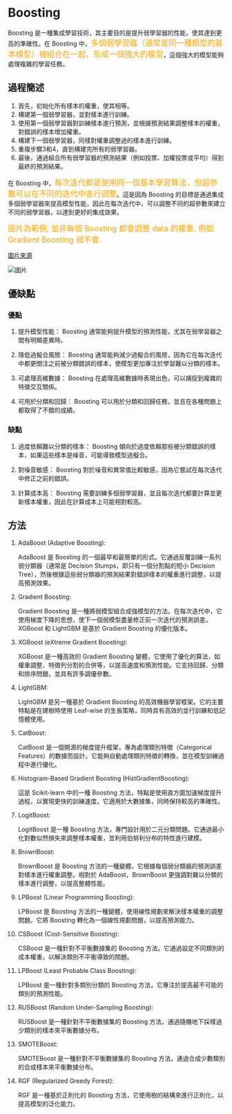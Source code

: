 <!-- markdownlint-disable MD033 -->
<!-- markdownlint-disable MD010 -->
<!-- markdownlint-disable MD037 -->

# Boosting

Boosting 是一種集成學習技術，其主要目的是提升弱學習器的性能，使其達到更高的準確性。在 Boosting 中，<font size = 4 color = orange>多個弱學習器（通常是同一種類型的基本模型）被組合在一起，形成一個強大的模型</font>，這個強大的模型能夠處理複雜的學習任務。

## 過程簡述

1. 首先，初始化所有樣本的權重，使其相等。
2. 構建第一個弱學習器，並對樣本進行訓練。
3. 使用第一個弱學習器對訓練樣本進行預測，並根據預測結果調整樣本的權重，對錯誤的樣本增加權重。
4. 構建下一個弱學習器，同樣對權重調整過的樣本進行訓練。
5. 重複步驟3和4，直到構建完所有的弱學習器。
6. 最後，通過組合所有弱學習器的預測結果（例如投票、加權投票或平均）得到最終的預測結果。

在 Boosting 中，<font size = 4 color = orange>每次迭代都是使用同一個基本學習算法，但超參數可以在不同的迭代中進行調整</font>。這是因為 Boosting 的目標是通過集成多個弱學習器來提高模型性能，因此在每次迭代中，可以調整不同的超參數來建立不同的弱學習器，以達到更好的集成效果。

<font size = 4 color = orange>圖片為範例, 並非每個 Boosting 都會調整 data 的權重, 例如 Gradient Boosting 就不會.</font>

[圖片來源](https://towardsdatascience.com/boosting-algorithms-explained-d38f56ef3f30)

![圖片](https://miro.medium.com/v2/resize:fit:720/format:webp/1*jbncjeM4CfpobEnDO0ZTjw.png)

## 優缺點

### 優點

1. 提升模型性能： Boosting 通常能夠提升模型的預測性能，尤其在弱學習器之間有明顯差異時。

2. 降低過擬合風險： Boosting 通常能夠減少過擬合的風險，因為它在每次迭代中都更關注之前被分類錯誤的樣本，使模型更加專注於學習難以分類的樣本。

3. 可處理高維數據： Boosting 在處理高維數據時表現出色，可以捕捉到複雜的特徵交互關係。

4. 可用於分類和回歸： Boosting 可以用於分類和回歸任務，並且在各種問題上都取得了不錯的成績。

### 缺點

1. 過度依賴難以分類的樣本： Boosting 傾向於過度依賴那些被分類錯誤的樣本，如果這些樣本是噪音，可能導致模型過擬合。

2. 對噪音敏感： Boosting 對於噪音和異常值比較敏感，因為它嘗試在每次迭代中修正之前的錯誤。

3. 計算成本高： Boosting 需要訓練多個弱學習器，並且每次迭代都要計算並更新樣本權重，因此在計算成本上可能相對較高。

## 方法

1. AdaBoost (Adaptive Boosting):

    AdaBoost 是 Boosting 的一個最早和最簡單的形式。它通過反覆訓練一系列弱分類器（通常是 Decision Stumps，即只有一個分割點的短小 Decision Tree），然後根據這些弱分類器的預測結果對錯誤樣本的權重進行調整，以提高預測效果。

2. Gradient Boosting:

    Gradient Boosting 是一種將弱模型組合成強模型的方法。在每次迭代中，它使用梯度下降的思想，使下一個弱模型盡量修正前一次迭代的預測誤差。XGBoost 和 LightGBM 是基於 Gradient Boosting 的優化版本。

3. XGBoost (eXtreme Gradient Boosting):

    XGBoost 是一種高效的 Gradient Boosting 變體，它使用了優化的算法，如權重調整、特徵列分割的合併等，以提高速度和預測性能。它支持回歸、分類和排序問題，並具有許多調優參數。

4. LightGBM:

    LightGBM 是另一種基於 Gradient Boosting 的高效機器學習框架。它的主要特點是在建樹時使用 Leaf-wise 的生長策略，同時具有高效的並行訓練和低記憶體使用。

5. CatBoost:

    CatBoost 是一個開源的梯度提升框架，專為處理類別特徵（Categorical Features）的數據而設計。它能夠自動處理類別特徵的轉換，並在模型訓練過程中進行優化。

6. Histogram-Based Gradient Boosting (HistGradientBoosting):

    這是 Scikit-learn 中的一種 Boosting 方法，特點是使用直方圖加速梯度提升過程，以實現更快的訓練速度。它適用於大數據集，同時保持較高的準確性。

7. LogitBoost:

    LogitBoost 是一種 Boosting 方法，專門設計用於二元分類問題。它通過最小化對數似然損失來調整樣本權重，並利用伯努利分布的特性進行建模。

8. BrownBoost:

    BrownBoost 是 Boosting 方法的一種變體，它根據每個弱分類器的預測誤差對樣本進行權重調整。相對於 AdaBoost，BrownBoost 更強調對難以分類的樣本進行調整，以提高整體性能。

9. LPBoost (Linear Programming Boosting):

    LPBoost 是 Boosting 方法的一種變體，使用線性規劃來解決樣本權重的調整問題。它將 Boosting 轉化為一個線性規劃問題，以提高預測能力。

10. CSBoost (Cost-Sensitive Boosting):

    CSBoost 是一種針對不平衡數據集的 Boosting 方法。它通過設定不同類別的成本權重，以解決類別不平衡導致的問題。

11. LPBoost (Least Probable Class Boosting):

    LPBoost 是一種針對多類別分類的 Boosting 方法，它專注於提高最不可能的類別的預測性能。

12. RUSBoost (Random Under-Sampling Boosting):

    RUSBoost 是一種針對不平衡數據集的 Boosting 方法，通過隨機地下採樣過少類別的樣本來平衡數據分布。

13. SMOTEBoost:

    SMOTEBoost 是一種針對不平衡數據集的 Boosting 方法，通過合成少數類別的合成樣本來平衡數據分布。

14. RGF (Regularized Greedy Forest):

    RGF 是一種基於正則化的 Boosting 方法，它使用樹的結構來進行正則化，以提高模型的泛化能力。
